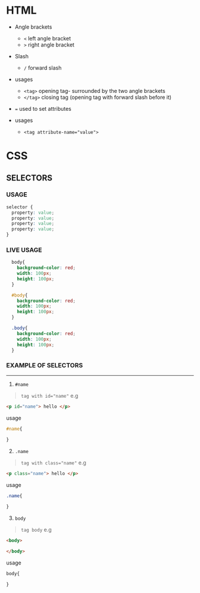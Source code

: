 # HTML

* Angle brackets
  * `<` left angle bracket
  * `>` right angle bracket
* Slash
  * `/` forward slash
* usages
  * `<tag>` opening tag- surrounded by the two angle brackets
  * `</tag>` closing tag (opening tag with forward slash before it)

* `=` used to set attributes

* usages
  * `<tag attribute-name="value">`


# CSS

## SELECTORS

### USAGE

```css
selector {
  property: value;
  property: value;
  property: value;
  property: value;
}
```

### LIVE USAGE

```css
  body{
    background-color: red;
    width: 100px;
    height: 100px;
  }
```

```css
  #body{
    background-color: red;
    width: 100px;
    height: 100px;
  }
```

```css
  .body{
    background-color: red;
    width: 100px;
    height: 100px;
  }
```


### EXAMPLE OF SELECTORS
---

1. `#name` 

> `tag with id="name"` e.g

```HTML
<p id="name"> hello </p>
```

usage

```css 
#name{
  
}
```

2. `.name`

> `tag with class="name"` e.g

```HTML
<p class="name"> hello </p>
```

usage

```css
.name{

}
```

3. `body`

> `tag body` e.g

```HTML
<body>

</body>
```

usage

```css
body{

}
```